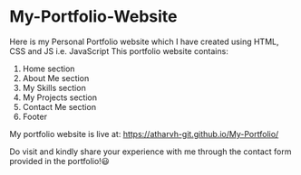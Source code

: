 # My-Portfolio-Website
Here is my Personal Portfolio website which I have created using HTML, CSS and JS i.e. JavaScript
This portfolio website contains: 
1) Home section
2) About Me section
3) My Skills section
4) My Projects section
5) Contact Me section
6) Footer

My portfolio website is live at: https://atharvh-git.github.io/My-Portfolio/

Do visit and kindly share your experience with me through the contact form provided in the portfolio!😃
